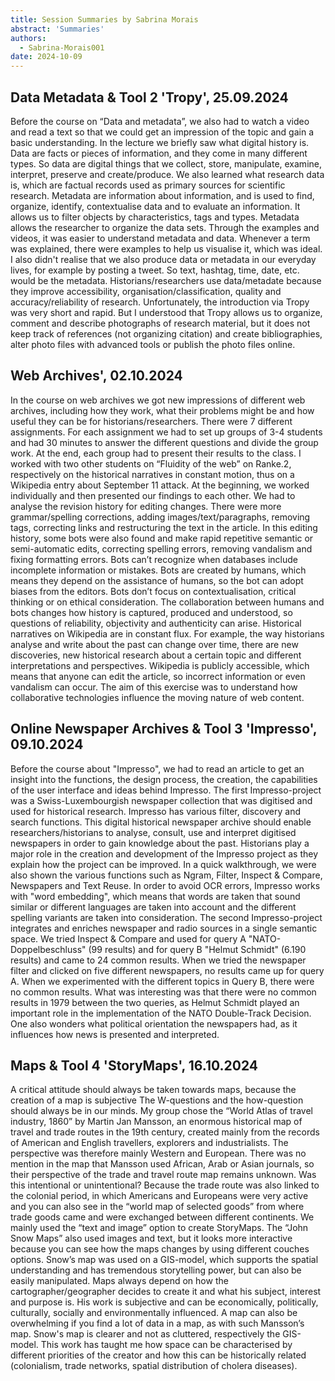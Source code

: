 ```yaml
---
title: Session Summaries by Sabrina Morais
abstract: 'Summaries'
authors:
  - Sabrina-Morais001
date: 2024-10-09
---
```


## Data Metadata & Tool 2 'Tropy', 25.09.2024
Before the course on “Data and metadata”, we also had to watch a video and read a text so that we could get an impression of the topic and gain a basic understanding. In the lecture we briefly saw what digital history is. Data are facts or pieces of information, and they come in many different types. So data are digital things that we collect, store, manipulate, examine, interpret, preserve and create/produce. We also learned what research data is, which are factual records used as primary sources for scientific research. Metadata are information about information, and is used to find, organize, identify, contextualise data and to evaluate an information. It allows us to filter objects by characteristics, tags and types. Metadata allows the researcher to organize the data sets. Through the examples and videos, it was easier to understand metadata and data. Whenever a term was explained, there were examples to help us visualise it, which was ideal. I also didn't realise that we also produce data or metadata in our everyday lives, for example by posting a tweet. So text, hashtag, time, date, etc. would be the metadata. Historians/researchers use data/metadate because they improve accessibility, organisation/classification, quality and accuracy/reliability of research. Unfortunately, the introduction via Tropy was very short and rapid. But I understood that Tropy allows us to organize, comment and describe photographs of research material, but it does not keep track of references (not organizing citation) and create bibliographies, alter photo files with advanced tools or publish the photo files online.


## Web Archives', 02.10.2024
In the course on web archives we got new impressions of different web archives, including how they work, what their problems might be and how useful they can be for historians/researchers. There were 7 different assignments. For each assignment we had to set up groups of 3-4 students and had 30 minutes to answer the different questions and divide the group work. At the end, each group had to present their results to the class. I worked with two other students on “Fluidity of the web” on Ranke.2, respectively on the historical narratives in constant motion, thus on a Wikipedia entry about September 11 attack. At the beginning, we worked individually and then presented our findings to each other. We had to analyse the revision history for editing changes. There were more grammar/spelling corrections, adding images/text/paragraphs, removing tags, correcting links and restructuring the text in the article. In this editing history, some bots were also found and make rapid repetitive semantic or semi-automatic edits, correcting spelling errors, removing vandalism and fixing formatting errors. Bots can’t recognize when databases include incomplete information or mistakes. Bots are created by humans, which means they depend on the assistance of humans, so the bot can adopt biases from the editors. Bots don’t focus on contextualisation, critical thinking or on ethical consideration. The collaboration between humans and bots changes how history is captured, produced and understood, so questions of reliability, objectivity and authenticity can arise. Historical narratives on Wikipedia are in constant flux. For example, the way historians analyse and write about the past can change over time, there are new discoveries, new historical research about a certain topic and different interpretations and perspectives. Wikipedia is publicly accessible, which means that anyone can edit the article, so incorrect information or even vandalism can occur. The aim of this exercise was to understand how collaborative technologies influence the moving nature of web content.

## Online Newspaper Archives & Tool 3 'Impresso', 09.10.2024
Before the course about "Impresso", we had to read an article to get an insight into the functions, the design process, the creation, the capabilities of the user interface and ideas behind Impresso. The first Impresso-project was a Swiss-Luxembourgish newspaper collection that was digitised and used for historical research. Impresso has various filter, discovery and search functions. This digital historical newspaper archive should enable researchers/historians to analyse, consult, use and interpret digitised newspapers in order to gain knowledge about the past. Historians play a major role in the creation and development of the Impresso project as they explain how the project can be improved. In a quick walkthrough, we were also shown the various functions such as Ngram, Filter, Inspect & Compare, Newspapers and Text Reuse. In order to avoid OCR errors, Impresso works with "word embedding", which means that words are taken that sound similar or different languages are taken into account and the different spelling variants are taken into consideration. The second Impresso-project integrates and enriches newspaper and radio sources in a single semantic space. We tried Inspect & Compare and used for query A "NATO-Doppelbeschluss" (99 results) and for query B "Helmut Schmidt" (6.190 results) and came to 24 common results. When we tried the newspaper filter and clicked on five different newspapers, no results came up for query A. When we experimented with the different topics in Query B, there were no common results. What was interesting was that there were no common results in 1979 between the two queries, as Helmut Schmidt played an important role in the implementation of the NATO Double-Track Decision. One also wonders what political orientation the newspapers had, as it influences how news is presented and interpreted.

## Maps & Tool 4 'StoryMaps', 16.10.2024
A critical attitude should always be taken towards maps, because the creation of a map is subjective The W-questions and the how-question should always be in our minds. My group chose the “World Atlas of travel industry, 1860” by Martin Jan Mansson, an enormous historical map of travel and trade routes in the 19th century, created mainly from the records of American and English travellers, explorers and industrialists. The perspective was therefore mainly Western and European. There was no mention in the map that Mansson used African, Arab or Asian journals, so their perspective of the trade and travel route map remains unknown. Was this intentional or unintentional? Because the trade route was also linked to the colonial period, in which Americans and Europeans were very active and you can also see in the “world map of selected goods” from where trade goods came and were exchanged between different continents. We mainly used the “text and image” option to create StoryMaps. The “John Snow Maps” also used images and text, but it looks more interactive because you can see how the maps changes by using different couches options. Snow’s map was used on a GIS-model, which supports the spatial understanding and has tremendous storytelling power, but can also be easily manipulated. Maps always depend on how the cartographer/geographer decides to create it and what his subject, interest and purpose is. His work is subjective and can be economically, politically, culturally, socially and environmentally influenced. A map can also be overwhelming if you find a lot of data in a map, as with such Mansson’s map. Snow's map is clearer and not as cluttered, respectively the GIS-model. This work has taught me how space can be characterised by different priorities of the creator and how this can be historically related (colonialism, trade networks, spatial distribution of cholera diseases).


